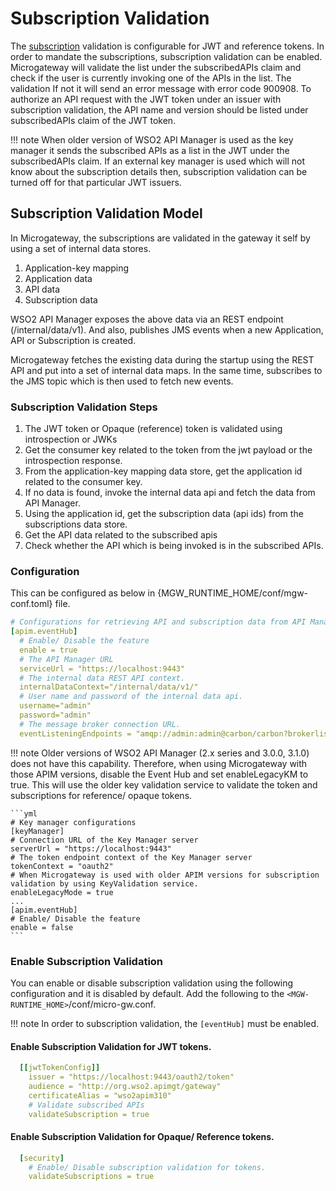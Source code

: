 # Subscription Validation

The [subscription]({{apim_path}}/learn/consume-api/manage-subscription/subscribe-to-an-api/) validation is configurable for JWT and reference tokens. In order to mandate the subscriptions, subscription validation can be enabled. Microgateway will validate the list under the subscribedAPIs claim and check if the user is currently invoking one of the APIs in the list. The validation If not it will send an error message with error code 900908.
To authorize an API request with the JWT token under an issuer with subscription validation, the API name and version should be listed under subscribedAPIs claim of the JWT token.

!!! note
    When older version of WSO2 API Manager is used as the key manager it sends the subscribed APIs as a list in the JWT under the subscribedAPIs claim. If an external key manager is used which will not know about the subscription details then, subscription validation can be turned off for that particular JWT issuers.

## Subscription Validation Model

  In Microgateway, the subscriptions are validated in the gateway it self by using a set of internal data stores.

  1. Application-key mapping
  2. Application data
  3. API data
  4. Subscription data
  
  WSO2 API Manager exposes the above data via an REST endpoint (/internal/data/v1). And also, publishes JMS events when a new Application, API or Subscription is created.

  Microgateway fetches the existing data during the startup using the REST API and put into a set of internal data maps. In the same time, subscribes to the JMS topic which is then used to fetch new events.

### Subscription Validation Steps

1. The JWT token or Opaque (reference) token is validated using introspection or JWKs
2. Get the consumer key related to the token from the jwt payload or the introspection response.
3. From the application-key mapping data store, get the application id related to the consumer key.
4. If no data is found, invoke the internal data api and fetch the data from API Manager.
5. Using the application id, get the subscription data (api ids) from the subscriptions data store.
6. Get the API data related to the subscribed apis
7. Check whether the API which is being invoked is in the subscribed APIs.
  
### Configuration
  
  This can be configured as below in {MGW_RUNTIME_HOME/conf/mgw-conf.toml} file.

```yml
# Configurations for retrieving API and subscription data from API Manager.
[apim.eventHub]
  # Enable/ Disable the feature
  enable = true
  # The API Manager URL
  serviceUrl = "https://localhost:9443"
  # The internal data REST API context.
  internalDataContext="/internal/data/v1/"
  # User name and password of the internal data api.
  username="admin"
  password="admin"
  # The message broker connection URL.
  eventListeningEndpoints = "amqp://admin:admin@carbon/carbon?brokerlist='tcp://localhost:5672'"
```

!!! note
    Older versions of WSO2 API Manager (2.x series and 3.0.0, 3.1.0) does not have this capability. Therefore, when using Microgateway with those APIM versions, disable the Event Hub and set enableLegacyKM to true. This will use the older key validation service to validate the token and subscriptions for reference/ opaque tokens.

    ```yml
    # Key manager configurations
    [keyManager]
    # Connection URL of the Key Manager server
    serverUrl = "https://localhost:9443"
    # The token endpoint context of the Key Manager server
    tokenContext = "oauth2"
    # When Microgateway is used with older APIM versions for subscription validation by using KeyValidation service.
    enableLegacyMode = true
    ...
    [apim.eventHub]
    # Enable/ Disable the feature
    enable = false
    ```

### Enable Subscription Validation
You can enable or disable subscription validation using the following configuration and it is disabled by default. Add the following to the `<MGW-RUNTIME_HOME>`/conf/micro-gw.conf.

!!! note
    In order to subscription validation, the ``` [eventHub] ``` must be enabled.

#### Enable Subscription Validation for JWT tokens.
``` yaml 
  [[jwtTokenConfig]]
    issuer = "https://localhost:9443/oauth2/token"
    audience = "http://org.wso2.apimgt/gateway"
    certificateAlias = "wso2apim310"
    # Validate subscribed APIs
    validateSubscription = true
```

#### Enable Subscription Validation for Opaque/ Reference tokens.
``` yaml
  [security]
    # Enable/ Disable subscription validation for tokens.
    validateSubscriptions = true
```
